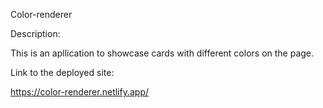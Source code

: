 Color-renderer

Description:

This is an apllication to showcase cards with different colors on the page.

Link to the deployed site:

https://color-renderer.netlify.app/


